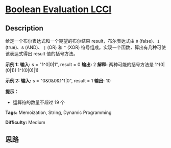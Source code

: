 # [Boolean Evaluation LCCI][title]

## Description

给定一个布尔表达式和一个期望的布尔结果 result，布尔表达式由 `0` (false)、`1` (true)、`&` (AND)、 `|` (OR) 和
`^` (XOR) 符号组成。实现一个函数，算出有几种可使该表达式得出 result 值的括号方法。

**示例 1:**
            **输入:** s = "1^0|0|1", result = 0        **输出:** 2    **解释:**  两种可能的括号方法是    1^(0|(0|1))    1^((0|0)|1)    

**示例 2:**
            **输入:** s = "0&0&0&1^1|0", result = 1        **输出:** 10

**提示：**

  * 运算符的数量不超过 19 个


**Tags:** Memoization, String, Dynamic Programming

**Difficulty:** Medium

## 思路

[title]: https://leetcode-cn.com/problems/boolean-evaluation-lcci
